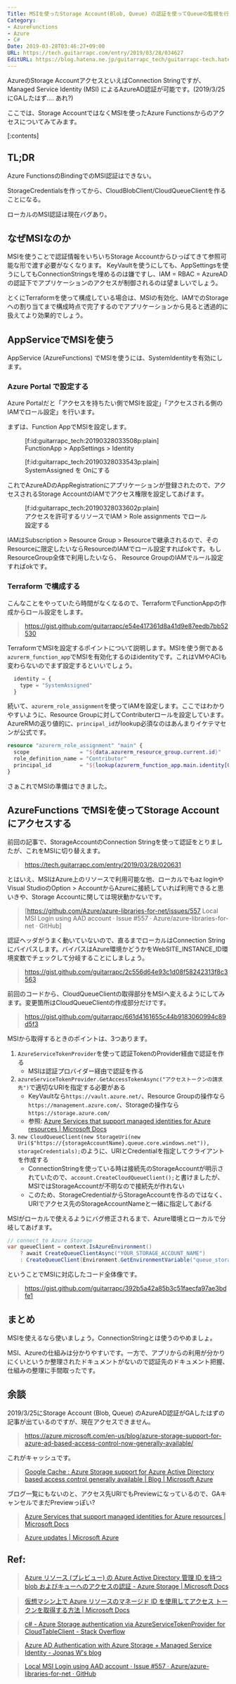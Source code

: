 ```yaml
---
Title: MSIを使ったStorage Account(Blob, Queue) の認証を使ってQueueの監視を行う
Category:
- AzureFunctions
- Azure
- C#
Date: 2019-03-28T03:46:27+09:00
URL: https://tech.guitarrapc.com/entry/2019/03/28/034627
EditURL: https://blog.hatena.ne.jp/guitarrapc_tech/guitarrapc-tech.hatenablog.com/atom/entry/17680117127000620884
---
```


AzureのStorage AccountアクセスといえばConnection Stringですが、Managed Service Identity (MSI) によるAzureAD認証が可能です。(2019/3/25にGAしたはず.... あれ?)

ここでは、Storage AccountではなくMSIを使ったAzure Functionsからのアクセスについてみてみます。


[:contents]

## TL;DR

Azure FunctionsのBindingでのMSI認証はできない。

StorageCredentialsを作ってから、CloudBlobClient/CloudQueueClientを作ることになる。

ローカルのMSI認証は現在バグあり。

## なぜMSIなのか

MSIを使うことで認証情報をいちいちStorage Accountからひっぱてきて参照可能な形で渡す必要がなくなります。
KeyVaultを使うにしても、AppSettingsを使うにしてもConnectionStringsを埋めるのは嫌ですし、IAM = RBAC = AzureADの認証下でアプリケーションのアクセスが制御されるのは望ましいでしょう。

とくにTerraformを使って構成している場合は、MSIの有効化、IAMでのStorageへの割り当てまで構成時点で完了するのでアプリケーションから見ると透過的に扱えてより効果的でしょう。

## AppServiceでMSIを使う

AppService (AzureFunctions) でMSIを使うには、SystemIdentityを有効にします。

### Azure Portal で設定する

Azure Portalだと「アクセスを持ちたい側でMSIを設定」「アクセスされる側のIAMでロール設定」を行います。

まずは、Function AppでMSIを設定します。

<figure class="figure-image figure-image-fotolife" title="FunctionApp > AppSettings > Identity">[f:id:guitarrapc_tech:20190328033508p:plain]<figcaption>FunctionApp > AppSettings > Identity</figcaption></figure>

<figure class="figure-image figure-image-fotolife" title="SystemAssigned を Onにする">[f:id:guitarrapc_tech:20190328033543p:plain]<figcaption>SystemAssigned を Onにする</figcaption></figure>

これでAzureADのAppRegistrationにアプリケーションが登録されたので、アクセスされるStorage AccountのIAMでアクセス権限を設定してあげます。

<figure class="figure-image figure-image-fotolife" title="アクセスを許可するリソースでIAM > Role assignments でロール設定する">[f:id:guitarrapc_tech:20190328033602p:plain]<figcaption>アクセスを許可するリソースでIAM > Role assignments でロール設定する</figcaption></figure>

IAMはSubscription > Resource Group > Resourceで継承されるので、そのResourceに限定したいならResourceのIAMでロール設定すればokです。もしResourceGroup全体で利用したいなら、 Resource GroupのIAMでルール設定すればokです。

### Terraform で構成する

こんなことをやっていたら時間がなくなるので、TerraformでFunctionAppの作成からロール設定をします。

> https://gist.github.com/guitarrapc/e54e417361d8a41d9e87eedb7bb52530


TerraformでMSIを設定するポイントについて説明します。MSIを使う側である`azurerm_function_app`でMSIを有効化するのはidentityです。これはVMやACIも変わらないのでまず設定するといいでしょう。

```terraform
  identity = {
    type = "SystemAssigned"
  }
```

続いて、`azurerm_role_assignment`を使ってIAMを設定します。ここではわかりやすいように、Resource Groupに対してContributerロールを設定しています。AzureRMの返り値的に、`principal_id`がlookup必須なのはあんまりイケテマセンが公式です。

```terraform
resource "azurerm_role_assignment" "main" {
  scope                = "${data.azurerm_resource_group.current.id}"
  role_definition_name = "Contributor"
  principal_id         = "${lookup(azurerm_function_app.main.identity[0], "principal_id")}"
}
```

さぁこれでMSIの準備はできました。

## AzureFunctions でMSIを使ってStorage Account にアクセスする

前回の記事で、StorageAccountのConnection Stringを使って認証をとりましたが、これをMSIに切り替えます。

> https://tech.guitarrapc.com/entry/2019/03/28/020631


とはいえ、MSIはAzure上のリソースで利用可能な他、ローカルでもaz loginやVisual StudioのOption > AccountからAzureに接続していれば利用できると思いきや、Storage Accountに関しては現状動かないです。

> [https://github.com/Azure/azure-libraries-for-net/issues/557 Local MSI Login using AAD account · Issue #557 · Azure/azure-libraries-for-net · GitHub]

認証ヘッダがうまく動いていないので、直るまでローカルはConnection Stringにバイパスします。バイパスはAzure環境かどうかをWebSITE_INSTANCE_ID環境変数でチェックして分岐することにしましょう。

> https://gist.github.com/guitarrapc/2c556d64e93c1d08f58242313f8c3563


前回のコードから、CloudQueueClientの取得部分をMSIへ変えるようにしてみます。変更箇所はCloudQueueClientの作成部分だけです。

> https://gist.github.com/guitarrapc/661d4161655c44b9183060994c89d5f3


MSIから取得するときのポイントは、3つあります。

1. `AzureServiceTokenProvider`を使って認証TokenのProvider経由で認証を作る
    * MSIは認証プロバイダー経由で認証を作る
1. `azureServiceTokenProvider.GetAccessTokenAsync("アクセストークンの請求先")`で適切なURIを指定する必要がある
    * KeyVaultなら`https://vault.azure.net/`、Resource Groupの操作なら`https://management.azure.com/`、Storageの操作なら`https://storage.azure.com/`
    * 参照: [Azure Services that support managed identities for Azure resources \| Microsoft Docs](https://docs.microsoft.com/ja-jp/azure/active-directory/managed-identities-azure-resources/services-support-managed-identities)
1.  `new CloudQueueClient(new StorageUri(new Uri($"https://{storageAccountName}.queue.core.windows.net")), storageCredentials);`のように、URIとCredentialを指定してクライアントを作成する
    * ConnectionStringを使っている時は接続先のStorageAccountが明示されていたので、`account.CreateCloudQueueClient();`と書けましたが、MSIではStorageAccountが不明なので接続先が作れない
    * このため、StorageCredentialからStorageAccountを作るのではなく、URIでアクセス先のStorageAccountNameと一緒に指定してあげる

MSIがローカルで使えるようにバグ修正されるまで、Azure環境とローカルで分岐してあげます。

```cs
// connect to Azure Storage
var queueClient = context.IsAzureEnvironment()
    ? await CreateQueueClientAsync("YOUR_STORAGE_ACCOUNT_NAME")
    : CreateQueueClient(Environment.GetEnvironmentVariable("queue_storage_connection_string"));
```

ということでMSIに対応したコード全体像です。

> https://gist.github.com/guitarrapc/392b5a42a85b3c51faecfa97ae3bdfe1


## まとめ

MSIを使えるなら使いましょう。ConnectionStringとは使うのやめましょ。

MSI、Azureの仕組みは分かりやすいです。一方で、アプリからの利用が分かりにくいというか整理されたドキュメントがないので認証先のドキュメント把握、仕組みの整理に手間取ったです。

## 余談

2019/3/25にStorage Account (Blob, Queue) のAzureAD認証がGAしたはずの記事が出ているのですが、現在アクセスできません。

> https://azure.microsoft.com/en-us/blog/azure-storage-support-for-azure-ad-based-access-control-now-generally-available/

これがキャッシュです。

> [Google Cache : Azure Storage support for Azure Active Directory based access control generally available \| Blog \| Microsoft Azure](https://webcache.googleusercontent.com/search?q=cache:XQhhDhsulCoJ:https://azure.microsoft.com/en-us/blog/azure-storage-support-for-azure-ad-based-access-control-now-generally-available/+&cd=1&hl=ja&ct=clnk&gl=jp)

ブログ一覧にもないのと、アクセス先URIでもPreviewになっているので、GAキャンセルでまだPreviewっぽい?

> [Azure Services that support managed identities for Azure resources \| Microsoft Docs](https://docs.microsoft.com/en-us/azure/active-directory/managed-identities-azure-resources/services-support-managed-identities)

> [Azure updates \| Microsoft Azure](https://azure.microsoft.com/en-us/updates/)

## Ref:

> [Azure リソース \(プレビュー\) の Azure Active Directory 管理 ID を持つ blob およびキューへのアクセスの認証 \- Azure Storage \| Microsoft Docs](https://docs.microsoft.com/ja-jp/azure/storage/common/storage-auth-aad-msi?toc=%2fazure%2fstorage%2fqueues%2ftoc.json)

> [仮想マシン上で Azure リソースのマネージド ID を使用してアクセス トークンを取得する方法 \| Microsoft Docs](https://docs.microsoft.com/ja-jp/azure/active-directory/managed-identities-azure-resources/how-to-use-vm-token)

> [c\# \- Azure Storage authentication via AzureServiceTokenProvider for CloudTableClient \- Stack Overflow](https://stackoverflow.com/questions/51593931/azure-storage-authentication-via-azureservicetokenprovider-for-cloudtableclient/51720609)

> [Azure AD Authentication with Azure Storage \+ Managed Service Identity \- Joonas W's blog](https://joonasw.net/view/azure-ad-authentication-with-azure-storage-and-managed-service-identity)

> [Local MSI Login using AAD account · Issue \#557 · Azure/azure\-libraries\-for\-net · GitHub](https://github.com/Azure/azure-libraries-for-net/issues/557)
